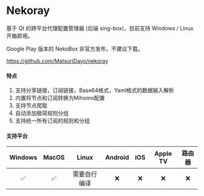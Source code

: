 # Nekoray

基于 Qt 的跨平台代理配置管理器 (后端 sing-box)，目前支持 Windows / Linux 开箱即用。

Google Play 版本的 NekoBox 非官方发布，不建议下载。

<Embed>https://github.com/MatsuriDayo/nekoray</Embed>

#### 特点

1. 支持分享链接，订阅链接，Base64格式，Yaml格式的数据输入解析
2. 内置将节点和订阅转换为Mihomo配置
3. 支持节点爬取
4. 自动添加极简规则分组
5. 支持统一所有订阅的规则和分组

#### 支持平台

| Windows | MacOS | Linux | Android | iOS | Apple TV | 路由器 |
| :---: | :---: | :---: | :---: | :---: | :---: | :---: |
| :white_check_mark: | :white_check_mark: | 需要自行编译 | :x: | :x: | :x: | :x: |
